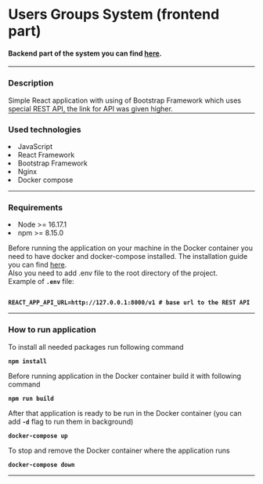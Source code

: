 # Users Groups System (frontend part)
<h4>Backend part of the system you can find <a href="https://github.com/VitaliiPysyniuk/Users-Groups-System-backend">here</a>.</h4> 
<hr style="margin-top: 0"/>
<h3>Description</h3>
Simple React application with using of Bootstrap Framework which uses special REST API, the link for API was given 
higher.
<hr style="margin-top: 0"/>
<h3>Used technologies</h3>
<dl>
  <li>JavaScript</li>
  <li>React Framework</li>
  <li>Bootstrap Framework</li>
  <li>Nginx</li>
  <li>Docker compose</li>
</dl>

<hr style="margin-top: 0"/>
<h3>Requirements</h3>
<dl>
  <li>Node >= 16.17.1</li>
  <li>npm >= 8.15.0</li>
</dl>
Before running the application on your machine in the Docker container you need to have docker and docker-compose installed. 
The installation guide you can find <a href="https://docs.docker.com/desktop/">here</a>.
<br>Also you need to add .env file to the root directory of the project.
<br>Example of <code><b>.env</b></code> file:
<pre>
<code><b>
REACT_APP_API_URL=http://127.0.0.1:8000/v1 # base url to the REST API
</b></code></pre>
<hr style="margin-top: 0"/>
<h3>How to run application</h3>
To install all needed packages run following command
<pre>
<code><b>npm install</b></code>
</pre>
Before running application in the Docker container build it with following command
<pre>
<code><b>npm run build</b></code>
</pre>
After that application is ready to be run in the Docker container (you can add <code><b>-d</b></code> flag to run them 
in background)
<pre>
<code><b>docker-compose up </b></code>
</pre>
To stop and remove the Docker container where the application runs
<pre>
<code><b>docker-compose down</b></code>
</pre>
<hr style="margin-top: 0"/>
